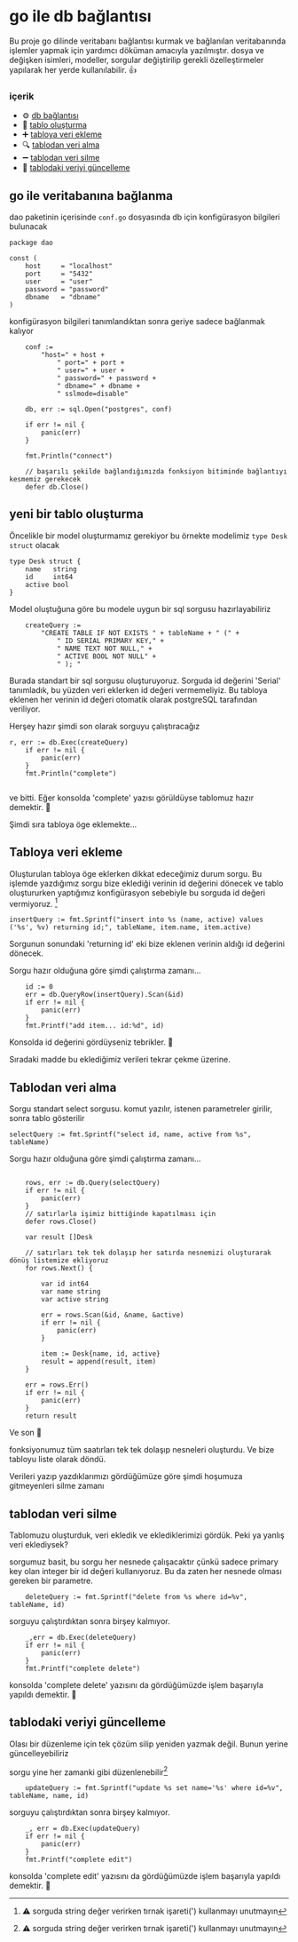 # go ile db bağlantısı

Bu proje go dilinde veritabanı bağlantısı kurmak ve bağlanılan veritabanında işlemler yapmak için yardımcı döküman amacıyla yazılmıştır.
dosya ve değişken isimleri, modeller, sorgular değiştirilip gerekli özelleştirmeler yapılarak her yerde kullanılabilir. :+1:

### içerik

- :gear: [db bağlantısı](https://github.com/murattarslan/go_db_connect#go-ile-veritaban%C4%B1na-ba%C4%9Flanma)
- :triangular_ruler: [tablo oluşturma](https://github.com/murattarslan/go_db_connect#yeni-bir-tablo-olu%C5%9Fturma)
- :heavy_plus_sign: [tabloya veri ekleme](https://github.com/murattarslan/go_db_connect#tabloya-veri-ekleme)
- :mag: [tablodan veri alma](https://github.com/murattarslan/go_db_connect#tablodan-veri-alma)
- :heavy_minus_sign: [tablodan veri silme](https://github.com/murattarslan/go_db_connect#tablodan-veri-silme)
- :wrench: [tablodaki veriyi güncelleme](https://github.com/murattarslan/go_db_connect/#tablodaki-veriyi-g%C3%BCncelleme)


## go ile veritabanına bağlanma

dao paketinin içerisinde `conf.go` dosyasında db için konfigürasyon bilgileri bulunacak

```
package dao

const (
	host     = "localhost"
	port     = "5432"
	user     = "user"
	password = "password"
	dbname   = "dbname"
)
```

konfigürasyon bilgileri tanımlandıktan sonra geriye sadece bağlanmak kalıyor

```
	conf :=
		"host=" + host +
			" port=" + port +
			" user=" + user +
			" password=" + password +
			" dbname=" + dbname +
			" sslmode=disable"

	db, err := sql.Open("postgres", conf)
	
	if err != nil {
		panic(err)
	}
	
	fmt.Println("connect")
	
	// başarılı şekilde bağlandığımızda fonksiyon bitiminde bağlantıyı kesmemiz gerekecek
	defer db.Close()

```
## yeni bir tablo oluşturma

Öncelikle bir model oluşturmamız gerekiyor bu örnekte modelimiz ```type Desk struct``` olacak

```
type Desk struct {
	name   string
	id     int64
	active bool
}
```

Model oluştuğuna göre bu modele uygun bir sql sorgusu hazırlayabiliriz

```
	createQuery :=
		"CREATE TABLE IF NOT EXISTS " + tableName + " (" +
			" ID SERIAL PRIMARY KEY," +
			" NAME TEXT NOT NULL," +
			" ACTIVE BOOL NOT NULL" +
			" ); "
```
Burada standart bir sql sorgusu oluşturuyoruz. Sorguda id değerini 'Serial' tanımladık, bu yüzden veri eklerken id değeri vermemeliyiz. Bu tabloya eklenen her verinin id değeri otomatik olarak postgreSQL tarafından veriliyor.

Herşey hazır şimdi son olarak sorguyu çalıştıracağız
```
r, err := db.Exec(createQuery)
	if err != nil {
		panic(err)
	}
	fmt.Println("complete")
	
```

ve bitti. Eğer konsolda 'complete' yazısı görüldüyse tablomuz hazır demektir. :tada:

Şimdi sıra tabloya öge eklemekte...

## Tabloya veri ekleme

Oluşturulan tabloya öge eklerken dikkat edeceğimiz durum sorgu. Bu işlemde yazdığımız sorgu bize eklediği verinin id değerini dönecek ve tablo oluştururken yaptığımız konfigürasyon sebebiyle bu sorguda id değeri vermiyoruz. [^1]

```
insertQuery := fmt.Sprintf("insert into %s (name, active) values ('%s', %v) returning id;", tableName, item.name, item.active)

```

Sorgunun sonundaki 'returning id' eki bize eklenen verinin aldığı id değerini dönecek.

Sorgu hazır olduğuna göre şimdi çalıştırma zamanı...

```
	id := 0
	err = db.QueryRow(insertQuery).Scan(&id)
	if err != nil {
		panic(err)
	}
	fmt.Printf("add item... id:%d", id)
```

Konsolda id değerini gördüyseniz tebrikler. :tada:

Sıradaki madde bu eklediğimiz verileri tekrar çekme üzerine.

## Tablodan veri alma

Sorgu standart select sorgusu. komut yazılır, istenen parametreler girilir, sonra tablo gösterilir

```
selectQuery := fmt.Sprintf("select id, name, active from %s", tableName)

```

Sorgu hazır olduğuna göre şimdi çalıştırma zamanı...

```

	rows, err := db.Query(selectQuery)
	if err != nil {
		panic(err)
	}
	// satırlarla işimiz bittiğinde kapatılması için
	defer rows.Close()

	var result []Desk

	// satırları tek tek dolaşıp her satırda nesnemizi oluşturarak dönüş listemize ekliyoruz
	for rows.Next() {

		var id int64
		var name string
		var active string

		err = rows.Scan(&id, &name, &active)
		if err != nil {
			panic(err)
		}

		item := Desk{name, id, active}
		result = append(result, item)
	}

	err = rows.Err()
	if err != nil {
		panic(err)
	}
	return result
```

Ve son :tada:

fonksiyonumuz tüm saatırları tek tek dolaşıp nesneleri oluşturdu. Ve bize tabloyu liste olarak döndü.

Verileri yazıp yazdıklarımızı gördüğümüze göre şimdi hoşumuza gitmeyenleri silme zamanı

## tablodan veri silme

Tablomuzu oluşturduk, veri ekledik ve eklediklerimizi gördük. Peki ya yanlış veri eklediysek?

sorgumuz basit, bu sorgu her nesnede çalışacaktır çünkü sadece primary key olan integer bir id değeri kullanıyoruz. Bu da zaten her nesnede olması gereken bir parametre.

```
	deleteQuery := fmt.Sprintf("delete from %s where id=%v", tableName, id)
```

sorguyu çalıştırdıktan sonra birşey kalmıyor.
```
	_,err = db.Exec(deleteQuery)
	if err != nil {
		panic(err)
	}
	fmt.Printf("complete delete")

```

konsolda 'complete delete' yazısını da gördüğümüzde işlem başarıyla yapıldı demektir. :tada:

## tablodaki veriyi güncelleme

Olası bir düzenleme için tek çözüm silip yeniden yazmak değil. Bunun yerine güncelleyebiliriz

sorgu yine her zamanki gibi düzenlenebilir[^1]

```
	updateQuery := fmt.Sprintf("update %s set name='%s' where id=%v", tableName, name, id)
```

sorguyu çalıştırdıktan sonra birşey kalmıyor.
```
	_, err = db.Exec(updateQuery)
	if err != nil {
		panic(err)
	}
	fmt.Printf("complete edit")

```

konsolda 'complete edit' yazısını da gördüğümüzde işlem başarıyla yapıldı demektir. :tada:

[^1]: :warning: sorguda string değer verirken tırnak işareti(') kullanmayı unutmayın
